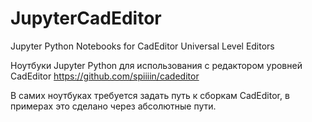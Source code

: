 # JupyterCadEditor
Jupyter Python Notebooks for CadEditor Universal Level Editors

Ноутбуки Jupyter Python для использования с редактором уровней CadEditor https://github.com/spiiiin/cadeditor

В самих ноутбуках требуется задать путь к сборкам CadEditor, в примерах это сделано через абсолютные пути.
